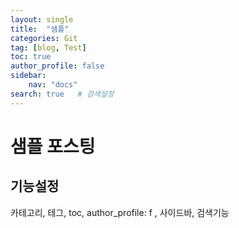 ```yaml
---
layout: single
title:  "샘플"
categories: Git
tag: [blog, Test]
toc: true
author_profile: false
sidebar:
    nav: "docs"
search: true   # 검색설정
---
```


# 샘플 포스팅

## 기능설정
카테고리, 테그, toc, author_profile: f , 사이드바, 검색기능

